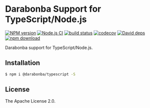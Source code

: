 # Darabonba Support for TypeScript/Node.js

[![NPM version][npm-image]][npm-url]
[![Node.js CI](https://github.com/aliyun/tea-typescript/actions/workflows/node.js.yml/badge.svg)](https://github.com/aliyun/tea-typescript/actions/workflows/node.js.yml)
[![build status][travis-image]][travis-url]
[![codecov][cov-image]][cov-url]
[![David deps][david-image]][david-url]
[![npm download][download-image]][download-url]

[npm-image]: https://img.shields.io/npm/v/@darabonba/typescript.svg?style=flat-square
[npm-url]: https://npmjs.org/package/@darabonba/typescript
[travis-image]: https://img.shields.io/travis/aliyun/tea-typescript.svg?style=flat-square
[travis-url]: https://travis-ci.org/aliyun/tea-typescript
[cov-image]: https://codecov.io/gh/aliyun/tea-typescript/branch/master/graph/badge.svg
[cov-url]: https://codecov.io/gh/aliyun/tea-typescript
[david-image]: https://img.shields.io/david/aliyun/tea-typescript.svg?style=flat-square
[david-url]: https://david-dm.org/aliyun/tea-typescript
[download-image]: https://img.shields.io/npm/dm/@darabonba/typescript.svg?style=flat-square
[download-url]: https://npmjs.org/package/@darabonba/typescript

Darabonba support for TypeScript/Node.js.

## Installation

```bash
$ npm i @darabonba/typescript -S
```

## License
The Apache License 2.0.
